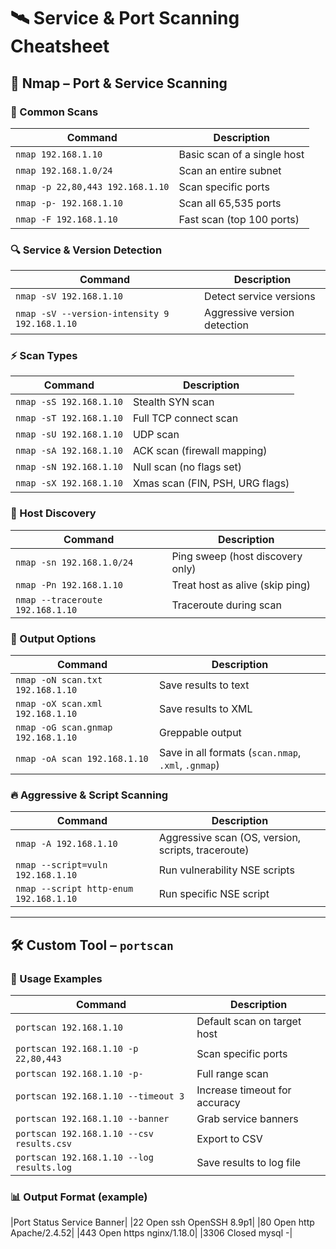 # 🛰️ Service & Port Scanning Cheatsheet

## 🔎 Nmap – Port & Service Scanning

### 🎯 Common Scans
| Command | Description |
|---|---|
| `nmap 192.168.1.10` | Basic scan of a single host |
| `nmap 192.168.1.0/24` | Scan an entire subnet |
| `nmap -p 22,80,443 192.168.1.10` | Scan specific ports |
| `nmap -p- 192.168.1.10` | Scan all 65,535 ports |
| `nmap -F 192.168.1.10` | Fast scan (top 100 ports) |

### 🔍 Service & Version Detection
| Command | Description |
|---|---|
| `nmap -sV 192.168.1.10` | Detect service versions |
| `nmap -sV --version-intensity 9 192.168.1.10` | Aggressive version detection |

### ⚡ Scan Types
| Command | Description |
|---|---|
| `nmap -sS 192.168.1.10` | Stealth SYN scan |
| `nmap -sT 192.168.1.10` | Full TCP connect scan |
| `nmap -sU 192.168.1.10` | UDP scan |
| `nmap -sA 192.168.1.10` | ACK scan (firewall mapping) |
| `nmap -sN 192.168.1.10` | Null scan (no flags set) |
| `nmap -sX 192.168.1.10` | Xmas scan (FIN, PSH, URG flags) |

### 🔧 Host Discovery
| Command | Description |
|---|---|
| `nmap -sn 192.168.1.0/24` | Ping sweep (host discovery only) |
| `nmap -Pn 192.168.1.10` | Treat host as alive (skip ping) |
| `nmap --traceroute 192.168.1.10` | Traceroute during scan |

### 📄 Output Options
| Command | Description |
|---|---|
| `nmap -oN scan.txt 192.168.1.10` | Save results to text |
| `nmap -oX scan.xml 192.168.1.10` | Save results to XML |
| `nmap -oG scan.gnmap 192.168.1.10` | Greppable output |
| `nmap -oA scan 192.168.1.10` | Save in all formats (`scan.nmap`, `.xml`, `.gnmap`) |

### 🔥 Aggressive & Script Scanning
| Command | Description |
|---|---|
| `nmap -A 192.168.1.10` | Aggressive scan (OS, version, scripts, traceroute) |
| `nmap --script=vuln 192.168.1.10` | Run vulnerability NSE scripts |
| `nmap --script http-enum 192.168.1.10` | Run specific NSE script |

---

## 🛠️ Custom Tool – `portscan`

### 🎯 Usage Examples
| Command | Description |
|---|---|
| `portscan 192.168.1.10` | Default scan on target host |
| `portscan 192.168.1.10 -p 22,80,443` | Scan specific ports |
| `portscan 192.168.1.10 -p-` | Full range scan |
| `portscan 192.168.1.10 --timeout 3` | Increase timeout for accuracy |
| `portscan 192.168.1.10 --banner` | Grab service banners |
| `portscan 192.168.1.10 --csv results.csv` | Export to CSV |
| `portscan 192.168.1.10 --log results.log` | Save results to log file |

### 📊 Output Format (example)
|Port Status Service Banner|
|22 Open ssh OpenSSH 8.9p1|
|80 Open http Apache/2.4.52|
|443 Open https nginx/1.18.0|
|3306 Closed mysql -|
